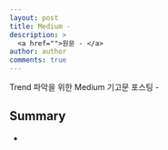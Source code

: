 ```yaml
---
layout: post
title: Medium -
description: >
  <a href="">원문 - </a>
author: author
comments: true
---
```


Trend 파악을 위한 Medium 기고문 포스팅 -

## Summary
*
